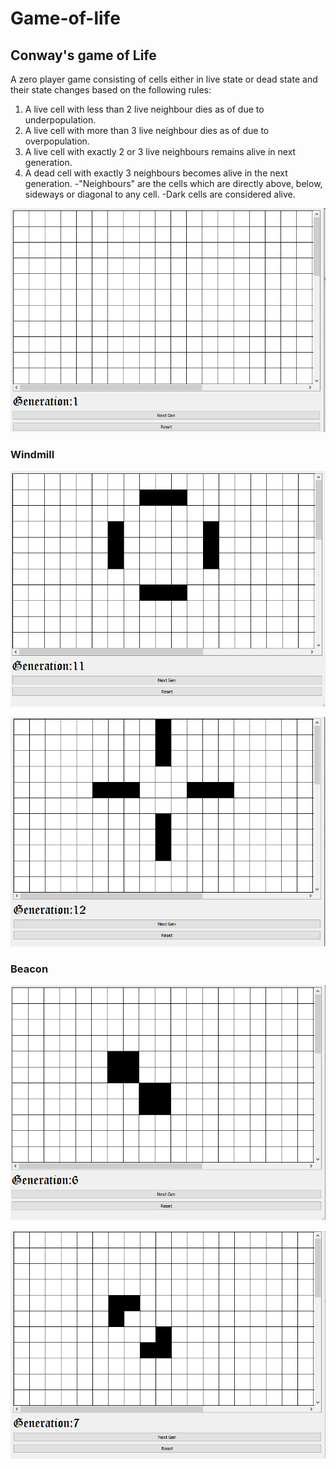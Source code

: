 # Game-of-life
## Conway's game of Life
 A zero player game consisting of cells either in live state or dead state and their state changes based on the following rules:
1. A live cell with less than 2 live neighbour dies as of due to underpopulation.
2. A live cell with more than 3 live neighbour dies as of due to overpopulation.
3. A live cell with exactly 2 or 3 live neighbours remains alive in next generation.
4. A dead cell with exactly 3 neighbours becomes alive in the next generation.
-"Neighbours" are the cells which are directly above, below, sideways or diagonal to any cell.
-Dark cells are considered alive.


![Image-Description](https://github.com/sandeshpokhrel54/Game-of-life/blob/master/Gol.PNG)


### Windmill
![Image-Description](https://github.com/sandeshpokhrel54/Game-of-life/blob/master/gol2.PNG)


![Image-Description](https://github.com/sandeshpokhrel54/Game-of-life/blob/master/gol3.PNG)
### Beacon
![Image-Description](https://github.com/sandeshpokhrel54/Game-of-life/blob/master/gol4.PNG)


![Image-Description](https://github.com/sandeshpokhrel54/Game-of-life/blob/master/gol5.PNG)



